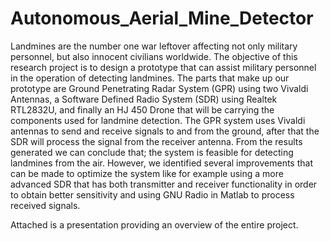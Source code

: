# Autonomous_Aerial_Mine_Detector
Landmines are the number one war leftover affecting not only military personnel, but also innocent civilians worldwide. The objective of this research project is to design a prototype that can assist military personnel in the operation of detecting landmines.  The parts that make up our prototype are Ground Penetrating Radar System (GPR) using two Vivaldi Antennas, a Software Defined Radio System (SDR) using  Realtek  RTL2832U,  and  finally  an  HJ  450  Drone  that  will  be  carrying  the components used for landmine detection. The GPR system uses Vivaldi antennas to send and receive signals to and from the ground, after that the SDR will process the signal from the receiver antenna. From the results generated we can conclude that; the system is feasible for detecting landmines from the air. However, we identified several improvements that can be made to optimize the system like for example using a more advanced SDR that has both transmitter and receiver functionality in order to obtain better sensitivity and using GNU Radio in Matlab to process received signals. 

Attached is a presentation providing an overview of the entire project.
